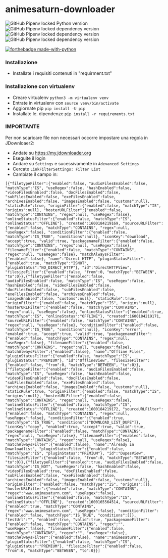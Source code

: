 # animesaturn-downloader
![GitHub Pipenv locked Python version](https://img.shields.io/github/pipenv/locked/python-version/Catta1997/animesaturn-downloader)
![GitHub Pipenv locked dependency version](https://img.shields.io/github/pipenv/locked/dependency-version/Catta1997/animesaturn-downloader/requests?color=yellow) 
![GitHub Pipenv locked dependency version](https://img.shields.io/github/pipenv/locked/dependency-version/Catta1997/animesaturn-downloader/beautifulsoup4?color=yellow)
![GitHub Pipenv locked dependency version](https://img.shields.io/github/pipenv/locked/dependency-version/Catta1997/animesaturn-downloader/psutil?color=yellow)

[![forthebadge made-with-python](http://ForTheBadge.com/images/badges/made-with-python.svg)](https://www.python.org/)   
### Installazione
  - Installate i requisiti contenuti in "requirment.txt"
### Installazione con virtualenv
- Creare virtualenv `python3 -m virtualenv venv`
- Entrate in virtualenv con `source venv/bin/activate`
- Aggiornate pip `pip install -U pip`
- Installate le. dipendenze `pip install -r requirements.txt`
### IMPORTANTE
Per non scaricare file non necessari occorre impostare una regola in JDownloaer2:
- Andate su https://my.jdownloader.org
- Eseguite il login
- Andare su `Settings` e sucessivamente in `Adevanced Settings`
- Cercate `LinkFilterSettings: Filter List`
- Cambiate il campo in:

`[{"filetypeFilter":{"enabled":false, "audioFilesEnabled":false, "matchType":"IS", "useRegex":false, "hashEnabled":false, "videoFilesEnabled":false, "docFilesEnabled":false, "subFilesEnabled":false, "exeFilesEnabled":false, "archivesEnabled":false, "imagesEnabled":false, "customs":null}, "staticRule":true, "originFilter":{"enabled":false, "matchType":"IS", "origins":null}, "hosterURLFilter":{"enabled":false, "matchType":"CONTAINS", "regex":null, "useRegex":false}, "onlineStatusFilter":{"enabled":false, "matchType":"IS", "onlineStatus":"OFFLINE"}, "created":1600184219169, "sourceURLFilter":{"enabled":false, "matchType":"CONTAINS", "regex":null, "useRegex":false}, "conditionFilter":{"enabled":false, "matchType":"IS_TRUE", "conditions":null}, "iconKey":"download", "accept":true, "valid":true, "packagenameFilter":{"enabled":false, "matchType":"CONTAINS", "regex":null, "useRegex":false}, "filenameFilter":{"enabled":false, "matchType":"CONTAINS", "regex":null, "useRegex":false}, "matchAlwaysFilter":{"enabled":false}, "name":"Direct HTTP", "pluginStatusFilter":{"enabled":true, "matchType":"ISNOT", "pluginStatus":"NO_DIRECT_HTTP"}, "id":"DirectHTTPView", "filesizeFilter":{"enabled":false, "from":0, "matchType":"BETWEEN", "to":0}},{"filetypeFilter":{"enabled":false, "audioFilesEnabled":false, "matchType":"IS", "useRegex":false, "hashEnabled":false, "videoFilesEnabled":false, "docFilesEnabled":false, "subFilesEnabled":false, "exeFilesEnabled":false, "archivesEnabled":false, "imagesEnabled":false, "customs":null}, "staticRule":true, "originFilter":{"enabled":false, "matchType":"IS", "origins":null}, "hosterURLFilter":{"enabled":false, "matchType":"CONTAINS", "regex":null, "useRegex":false}, "onlineStatusFilter":{"enabled":true, "matchType":"IS", "onlineStatus":"OFFLINE"}, "created":1600184219171, "sourceURLFilter":{"enabled":false, "matchType":"CONTAINS", "regex":null, "useRegex":false}, "conditionFilter":{"enabled":false, "matchType":"IS_TRUE", "conditions":null}, "iconKey":"error", "enabled":true, "accept":true, "valid":true, "packagenameFilter":{"enabled":false, "matchType":"CONTAINS", "regex":null, "useRegex":false}, "filenameFilter":{"enabled":false, "matchType":"CONTAINS", "regex":null, "useRegex":false}, "matchAlwaysFilter":{"enabled":false}, "name":"Offline Files", "pluginStatusFilter":{"enabled":false, "matchType":"IS", "pluginStatus":"PREMIUM"}, "id":"OfflineView", "filesizeFilter":{"enabled":false, "from":0, "matchType":"BETWEEN", "to":0}},{"filetypeFilter":{"enabled":false, "audioFilesEnabled":false, "matchType":"IS", "useRegex":false, "hashEnabled":false, "videoFilesEnabled":false, "docFilesEnabled":false, "subFilesEnabled":false, "exeFilesEnabled":false, "archivesEnabled":false, "imagesEnabled":false, "customs":null}, "staticRule":true, "originFilter":{"enabled":false, "matchType":"IS", "origins":null}, "hosterURLFilter":{"enabled":false, "matchType":"CONTAINS", "regex":null, "useRegex":false}, "onlineStatusFilter":{"enabled":false, "matchType":"IS", "onlineStatus":"OFFLINE"}, "created":1600184219172, "sourceURLFilter":{"enabled":false, "matchType":"CONTAINS", "regex":null, "useRegex":false}, "conditionFilter":{"enabled":true, "matchType":"IS_TRUE", "conditions":["DOWNLOAD_LIST_DUPE"]}, "iconKey":"copy", "enabled":true, "accept":true, "valid":true, "packagenameFilter":{"enabled":false, "matchType":"CONTAINS", "regex":null, "useRegex":false}, "filenameFilter":{"enabled":false, "matchType":"CONTAINS", "regex":null, "useRegex":false}, "matchAlwaysFilter":{"enabled":false}, "name":"Already in Downloadlist", "pluginStatusFilter":{"enabled":false, "matchType":"IS", "pluginStatus":"PREMIUM"}, "id":"DupesView", "filesizeFilter":{"enabled":false, "from":0, "matchType":"BETWEEN", "to":0}},{"filetypeFilter":{"enabled":true, "audioFilesEnabled":false, "matchType":"IS_NOT", "useRegex":false, "hashEnabled":false, "videoFilesEnabled":true, "docFilesEnabled":false, "subFilesEnabled":false, "exeFilesEnabled":false, "archivesEnabled":false, "imagesEnabled":false, "customs":null}, "originFilter":{"enabled":false, "matchType":"IS", "origins":[]}, "hosterURLFilter":{"enabled":false, "matchType":"CONTAINS", "regex":"www.animesaturn.com", "useRegex":false}, "onlineStatusFilter":{"enabled":false, "matchType":"IS", "onlineStatus":"OFFLINE"}, "created":1600165564514, "sourceURLFilter":{"enabled":true, "matchType":"CONTAINS", "regex":"www.animesaturn.com", "useRegex":false}, "conditionFilter":{"enabled":false, "matchType":"IS_TRUE", "conditions":[]}, "testUrl":"", "enabled":true, "valid":true, "packagenameFilter":{"enabled":false, "matchType":"CONTAINS", "regex":"", "useRegex":false}, "filenameFilter":{"enabled":false, "matchType":"CONTAINS", "regex":"", "useRegex":false}, "matchAlwaysFilter":{"enabled":false}, "name":"animesaturn", "pluginStatusFilter":{"enabled":false, "matchType":"IS", "pluginStatus":"PREMIUM"}, "filesizeFilter":{"enabled":false, "from":0, "matchType":"BETWEEN", "to":0}}]`
